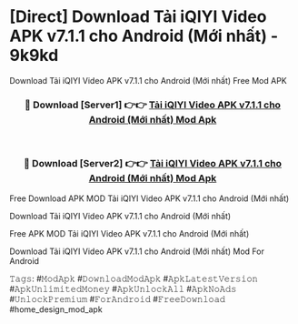 # [Direct] Download Tải iQIYI Video APK v7.1.1 cho Android (Mới nhất) - 9k9kd
Download Tải iQIYI Video APK v7.1.1 cho Android (Mới nhất) Free Mod APK

<div align="center">
<h3>🔴 Download [Server1] 👉👉 <a href="https://apk-comot.site?title=Tải_iQIYI_Video_APK_v7.1.1_cho_Android_(Mới_nhất)">Tải iQIYI Video APK v7.1.1 cho Android (Mới nhất) Mod Apk</a></h3><br>

<h3>🔴 Download [Server2] 👉👉 <a href="https://apk-comot.site?title=Tải_iQIYI_Video_APK_v7.1.1_cho_Android_(Mới_nhất)">Tải iQIYI Video APK v7.1.1 cho Android (Mới nhất) Mod Apk</a></h3>
</div>


Free Download APK MOD Tải iQIYI Video APK v7.1.1 cho Android (Mới nhất)

Download Tải iQIYI Video APK v7.1.1 cho Android (Mới nhất) 

Free APK MOD Tải iQIYI Video APK v7.1.1 cho Android (Mới nhất) 

Download Tải iQIYI Video APK v7.1.1 cho Android (Mới nhất) Mod For Android

𝚃𝚊𝚐𝚜: #𝙼𝚘𝚍𝙰𝚙𝚔 #𝙳𝚘𝚠𝚗𝚕𝚘𝚊𝚍𝙼𝚘𝚍𝙰𝚙𝚔 #𝙰𝚙𝚔𝙻𝚊𝚝𝚎𝚜𝚝𝚅𝚎𝚛𝚜𝚒𝚘𝚗 #𝙰𝚙𝚔𝚄𝚗𝚕𝚒𝚖𝚒𝚝𝚎𝚍𝙼𝚘𝚗𝚎𝚢 #𝙰𝚙𝚔𝚄𝚗𝚕𝚘𝚌𝚔𝙰𝚕𝚕 #𝙰𝚙𝚔𝙽𝚘𝙰𝚍𝚜 #𝚄𝚗𝚕𝚘𝚌𝚔𝙿𝚛𝚎𝚖𝚒𝚞𝚖 #𝙵𝚘𝚛𝙰𝚗𝚍𝚛𝚘𝚒𝚍 #𝙵𝚛𝚎𝚎𝙳𝚘𝚠𝚗𝚕𝚘𝚊𝚍 #home_design_mod_apk